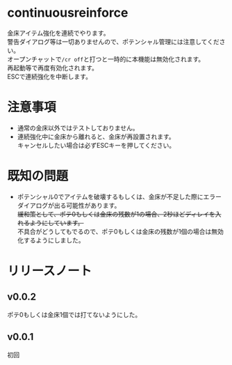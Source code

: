 # continuousreinforce
金床アイテム強化を連続でやります。  
警告ダイアログ等は一切ありませんので、ポテンシャル管理には注意してください。  
オープンチャットで`/cr off`と打つと一時的に本機能は無効化されます。  
再起動等で再度有効化されます。  
ESCで連続強化を中断します。  

# 注意事項
* 通常の金床以外ではテストしておりません。
* 連続強化中に金床から離れると、金床が再設置されます。  
  キャンセルしたい場合は必ずESCキーを押してください。

# 既知の問題

* ポテンシャル0でアイテムを破壊するもしくは、金床が不足した際にエラーダイアログが出る可能性があります。  
  ~~緩和策として、ポテ0もしくは金床の残数が1の場合、2秒ほどディレイを入れるようにしています。~~  
  不具合がどうしてもでるので、ポテ0もしくは金床の残数が1個の場合は無効化するようにしました。

# リリースノート
## v0.0.2
ポテ0もしくは金床1個では打てないようにした。
## v0.0.1
初回
